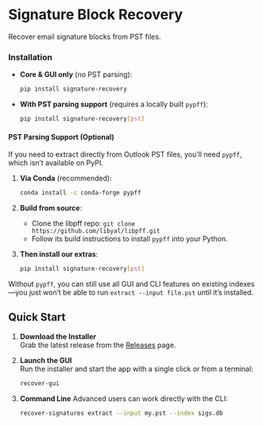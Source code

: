 # Signature Block Recovery

Recover email signature blocks from PST files.

### Installation

- **Core & GUI only** (no PST parsing):
  ```bash
  pip install signature-recovery
  ```

- **With PST parsing support** (requires a locally built `pypff`):
  ```bash
  pip install signature-recovery[pst]
  ```

#### PST Parsing Support (Optional)

If you need to extract directly from Outlook PST files, you’ll need `pypff`, which isn’t available on PyPI.  

1. **Via Conda** (recommended):
   ```bash
   conda install -c conda-forge pypff
   ```

2. **Build from source**:

   * Clone the libpff repo: `git clone https://github.com/libyal/libpff.git`
   * Follow its build instructions to install `pypff` into your Python.
3. **Then install our extras**:

   ```bash
   pip install signature-recovery[pst]
   ```

Without `pypff`, you can still use all GUI and CLI features on existing indexes—you just won’t be able to run `extract --input file.pst` until it’s installed.

## Quick Start

1. **Download the Installer**  
   Grab the latest release from the [Releases](https://github.com/epic-serendipity/Signature-Block-Recovery/releases) page.

2. **Launch the GUI**  
   Run the installer and start the app with a single click or from a terminal:
   ```bash
   recover-gui
   ```

3. **Command Line**
   Advanced users can work directly with the CLI:
   ```bash
   recover-signatures extract --input my.pst --index sigs.db
   ```
